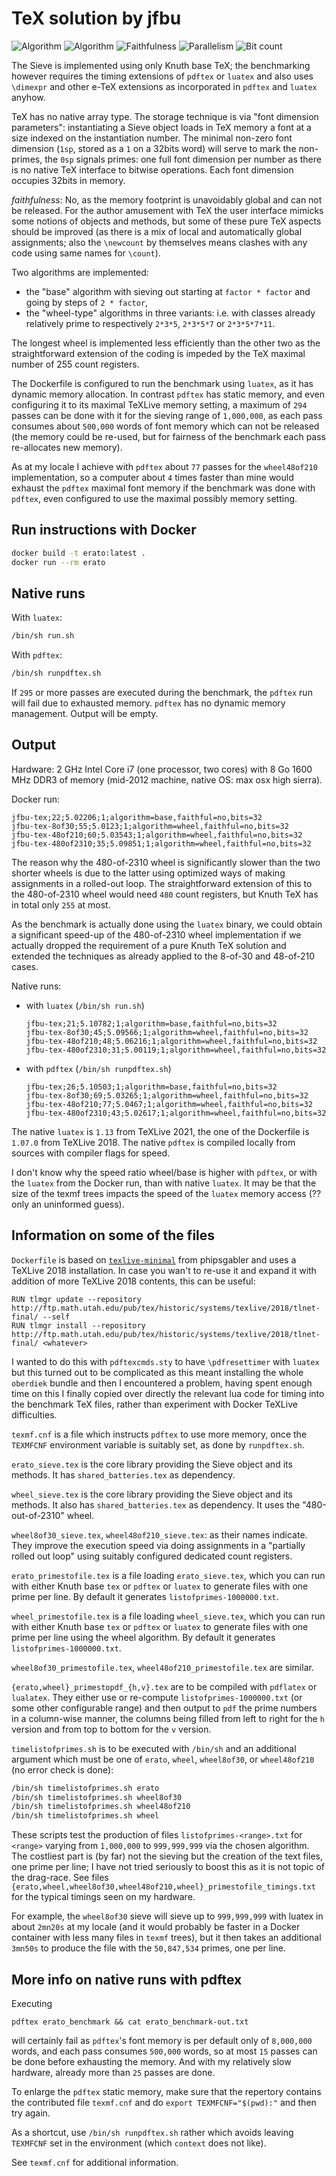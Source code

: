 # TeX solution by jfbu

![Algorithm](https://img.shields.io/badge/Algorithm-base-green)
![Algorithm](https://img.shields.io/badge/Algorithm-wheel-yellowgreen)
![Faithfulness](https://img.shields.io/badge/Faithful-no-yellowgreen)
![Parallelism](https://img.shields.io/badge/Parallel-no-green)
![Bit count](https://img.shields.io/badge/Bits-32-yellowgreen)

The Sieve is implemented using only Knuth base TeX; the benchmarking however
requires the timing extensions of `pdftex` or `luatex` and also uses
`\dimexpr` and other e-TeX extensions as incorporated in `pdftex` and `luatex`
anyhow.

TeX has no native array type.  The storage technique is via "font dimension
parameters": instantiating a Sieve object loads in TeX memory a font at a size
indexed on the instantiation number.  The minimal non-zero font dimension (`1sp`, stored as a `1` on a 32bits word) will serve to mark
the non-primes, the `0sp` signals primes: one full font dimension per number as there is no native TeX
interface to bitwise operations.  Each font dimension occupies 32bits in memory.

*faithfulness*: No, as the memory footprint is unavoidably global and can not
be released.  For the author amusement with TeX the user interface mimicks
some notions of objects and methods, but some of these pure TeX aspects
should be improved (as there is a mix of local and automatically global
assignments; also the `\newcount` by themselves means clashes with
any code using same names for `\count`).

Two algorithms are implemented:

- the "base" algorithm with sieving out starting at `factor * factor`
and going by steps of `2 * factor`,
- the "wheel-type" algorithms in three variants: i.e. with classes already
relatively prime to respectively `2*3*5`, `2*3*5*7` or `2*3*5*7*11`.

The longest wheel is implemented less efficiently than the other two as the
straightforward extension of the coding is impeded by the TeX maximal number
of 255 count registers.

The Dockerfile is configured to run the benchmark using `luatex`, as it has
dynamic memory allocation. In contrast `pdftex` has static memory, and even
configuring it to its maximal TeXLive memory setting, a maximum of `294`
passes can be done with it for the sieving range of `1,000,000`, as each pass
consumes about `500,000` words of font memory which can not be released (the
memory could be re-used, but for fairness of the benchmark each pass re-allocates new
memory).

As at my locale I achieve with `pdftex` about `77` passes for the `wheel48of210`
implementation, so a computer about `4` times faster than mine would exhaust
the `pdftex` maximal font memory if the benchmark was done with `pdftex`, even
configured to use the maximal possibly memory setting.


## Run instructions with Docker

```bash
docker build -t erato:latest .
docker run --rm erato
```

## Native runs

With `luatex`:

```bash
/bin/sh run.sh
```

With `pdftex`:

```bash
/bin/sh runpdftex.sh
```

If `295` or more passes are executed during the benchmark,
the `pdftex` run will fail due to exhausted memory.
`pdftex` has no dynamic memory management. Output will be empty.


## Output

Hardware: 2 GHz Intel Core i7 (one processor, two cores) with 8 Go 1600 MHz
DDR3 of memory (mid-2012 machine, native OS: max osx high sierra).

Docker run:

```
jfbu-tex;22;5.02206;1;algorithm=base,faithful=no,bits=32
jfbu-tex-8of30;55;5.0123;1;algorithm=wheel,faithful=no,bits=32
jfbu-tex-48of210;60;5.03543;1;algorithm=wheel,faithful=no,bits=32
jfbu-tex-480of2310;35;5.09851;1;algorithm=wheel,faithful=no,bits=32
```

The reason why the 480-of-2310 wheel is significantly slower than the two
shorter wheels is due to the latter using optimized ways of making assignments
in a rolled-out loop. The straightforward extension of this to the 480-of-2310
wheel would need `480` count registers, but Knuth TeX has in total only `255`
at most.

As the benchmark is actually done using the `luatex` binary, we could obtain
a significant speed-up of the 480-of-2310 wheel implementation if we
actually dropped the requirement of a pure Knuth TeX solution and
extended the techniques as already applied to the 8-of-30 and 48-of-210 cases.

Native runs:

- with `luatex` (`/bin/sh run.sh`)

  ```
  jfbu-tex;21;5.10782;1;algorithm=base,faithful=no,bits=32
  jfbu-tex-8of30;45;5.09566;1;algorithm=wheel,faithful=no,bits=32
  jfbu-tex-48of210;48;5.06216;1;algorithm=wheel,faithful=no,bits=32
  jfbu-tex-480of2310;31;5.00119;1;algorithm=wheel,faithful=no,bits=32
  ```

- with `pdftex` (`/bin/sh runpdftex.sh`)

  ```
  jfbu-tex;26;5.10503;1;algorithm=base,faithful=no,bits=32
  jfbu-tex-8of30;69;5.03265;1;algorithm=wheel,faithful=no,bits=32
  jfbu-tex-48of210;77;5.0467;1;algorithm=wheel,faithful=no,bits=32
  jfbu-tex-480of2310;43;5.02617;1;algorithm=wheel,faithful=no,bits=32
  ```

The native `luatex` is `1.13` from
TeXLive 2021, the one of the Dockerfile is `1.07.0` from TeXLive 2018.
The native `pdftex` is compiled
locally from sources with compiler flags for speed.

I don't know why the speed ratio wheel/base is higher with `pdftex`, or with
the `luatex` from the Docker run, than with native `luatex`. It may be that
the size of the texmf trees impacts the speed of the `luatex` memory access
(?? only an uninformed guess).

## Information on some of the files

`Dockerfile` is based on
[`texlive-minimal`](https://hub.docker.com/r/phipsgabler/texlive-minimal) from
phipsgabler and uses a TeXLive 2018 installation.  In case you wan't to re-use it and expand it with addition of more TeXLive 2018 contents, this can be useful:

```
RUN tlmgr update --repository http://ftp.math.utah.edu/pub/tex/historic/systems/texlive/2018/tlnet-final/ --self
RUN tlmgr install --repository http://ftp.math.utah.edu/pub/tex/historic/systems/texlive/2018/tlnet-final/ <whatever>
```

I wanted to do this with `pdftexcmds.sty` to have `\pdfresettimer` with
`luatex` but this turned out to be complicated as this meant installing the
whole `oberdiek` bundle and then I encountered a problem, having spent enough
time on this I finally copied over directly the relevant lua code for timing
into the benchmark TeX files, rather than experiment with Docker TeXLive
difficulties.

`texmf.cnf` is a file which instructs `pdftex` to use more memory, once
the `TEXMFCNF` environment variable is suitably set, as done by `runpdftex.sh`.

`erato_sieve.tex` is the core library providing the Sieve object and its
methods. It has `shared_batteries.tex` as dependency.

`wheel_sieve.tex` is the core library providing the Sieve object and its
methods. It also has `shared_batteries.tex` as dependency. It uses the
"480-out-of-2310" wheel.

`wheel8of30_sieve.tex`, `wheel48of210_sieve.tex`: as their names indicate.
They improve the execution speed via doing assignments in a "partially rolled
out loop" using suitably configured dedicated count registers.

`erato_primestofile.tex` is a file loading `erato_sieve.tex`, which you can run
with either Knuth base `tex` or `pdftex` or `luatex` to generate files with
one prime per line.  By default it generates `listofprimes-1000000.txt`.

`wheel_primestofile.tex` is a file loading `wheel_sieve.tex`, which you can run
with either Knuth base `tex` or `pdftex` or `luatex` to generate files with
one prime per line using the wheel algorithm.
By default it generates `listofprimes-1000000.txt`.

`wheel8of30_primestofile.tex`, `wheel48of210_primestofile.tex` are similar.

`{erato,wheel}_primestopdf_{h,v}.tex` are to be compiled with `pdflatex` or
`lualatex`.  They either use or re-compute `listofprimes-1000000.txt` (or some
other configurable range) and then output to `pdf` the prime numbers in a
column-wise manner, the columns being filled from left to right for the `h`
version and from top to bottom for the `v` version.

`timelistofprimes.sh` is to be executed with `/bin/sh` and an additional
argument which must be one of `erato`, `wheel`, `wheel8of30`, or
`wheel48of210` (no error check is done):

```bash
/bin/sh timelistofprimes.sh erato
/bin/sh timelistofprimes.sh wheel8of30
/bin/sh timelistofprimes.sh wheel48of210
/bin/sh timelistofprimes.sh wheel
```

These scripts test the production of files `listofprimes-<range>.txt` for
`<range>` varying from `1,000,000` to `999,999,999` via the chosen algorithm.
The costliest part is (by far) not the sieving but the creation of the text
files, one prime per line; I have not tried seriously to boost this as it is
not topic of the drag-race. See files
`{erato,wheel,wheel8of30,wheel48of210,wheel}_primestofile_timings.txt` for the typical timings
seen on my hardware.

For example, the `wheel8of30` sieve will sieve up to `999,999,999` with luatex
in about `2mn20s` at my locale (and it would probably be faster in a Docker
container with less many files in `texmf` trees), but it then takes an
additional `3mn50s` to produce the file with the `50,847,534` primes, one per
line.


## More info on native runs with pdftex

Executing

```
pdftex erato_benchmark && cat erato_benchmark-out.txt
```

will certainly fail as `pdftex`'s font memory is per default only
of `8,000,000` words, and each pass consumes `500,000` words, so at most
`15` passes can be done before exhausting the memory. And with my
relatively slow hardware, already more than `25` passes are done.

To enlarge the `pdftex` static memory, make sure that the repertory contains
the contributed file `texmf.cnf` and do `export TEXMFCNF="$(pwd):"` and then
try again.

As a shortcut, use `/bin/sh runpdftex.sh` rather which avoids leaving
`TEXMFCNF` set in the environment (which `context` does not like).

See `texmf.cnf` for additional information.
